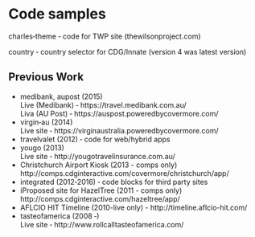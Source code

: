 
<h1>Code samples</h1>

<p>charles‐theme ‐ code for TWP site (thewilsonproject.com)</p>

<p>country ‐ country selector for CDG/Innate (version 4 was latest version)</p>

<h2>Previous Work</h2>

<ul>
<li>medibank, aupost (2015)<br />
Live (Medibank) ‐ https://travel.medibank.com.au/<br />
Liva (AU Post) ‐ https://auspost.poweredbycovermore.com/</li>

<li>virgin‐au (2014)<br />
Live site ‐ https://virginaustralia.poweredbycovermore.com/</li>

<li>travelvalet (2012) ‐ code for web/hybrid apps</li>

<li>yougo (2013)<br />
Live site ‐ http://yougotravelinsurance.com.au/</li> 

<li>Christchurch Airport Kiosk (2013 - comps only)<br />
http://comps.cdginteractive.com/covermore/christchurch/app/</li>

<li>integrated (2012‐2016) ‐ code blocks for third party sites</li>

<li>iProposed site for HazelTree (2011 - comps only)<br />
http://comps.cdginteractive.com/hazeltree/app/</li>

<li>AFLCIO HIT Timeline (2010-live only) - http://timeline.aflcio-hit.com/</li>

<li>tasteofamerica (2008 ‐)<br />
Live site ‐ http://www.rollcalltasteofamerica.com/</li>
</ul>